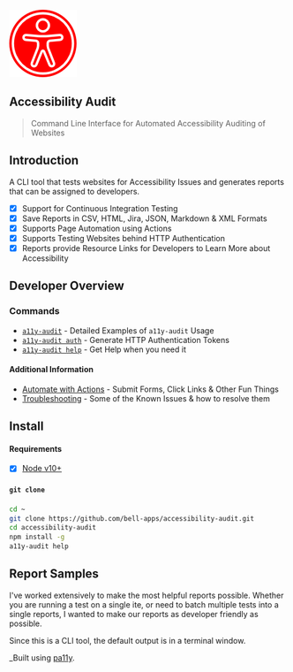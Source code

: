 ![Logo](docs/img/logo.png "Logo")

Accessibility Audit
---

> Command Line Interface for Automated Accessibility Auditing of Websites

Introduction
---

A CLI tool that tests websites for Accessibility Issues and generates reports that can be assigned to developers.

- [X] Support for Continuous Integration Testing
- [X] Save Reports in CSV, HTML, Jira, JSON, Markdown & XML Formats
- [X] Supports Page Automation using Actions
- [X] Supports Testing Websites behind HTTP Authentication
- [X] Reports provide Resource Links for Developers to Learn More about Accessibility

Developer Overview
---

### Commands

* [`a11y-audit`](docs/cmd-options.md) - Detailed Examples of `a11y-audit` Usage
* [`a11y-audit auth`](docs/cmd-auth.md) - Generate HTTP Authentication Tokens
* [`a11y-audit help`](docs/cmd-help.md) - Get Help when you need it

#### Additional Information

* [Automate with Actions](docs/actions.md) - Submit Forms, Click Links & Other Fun Things
* [Troubleshooting](docs/troubleshooting.md) - Some of the Known Issues & how to resolve them

Install
---

#### Requirements

- [X] [Node v10+](https://nodejs.org/en/download/)

#### `git clone`

```bash
cd ~
git clone https://github.com/bell-apps/accessibility-audit.git
cd accessibility-audit
npm install -g
a11y-audit help
```

Report Samples
---

I've worked extensively to make the most helpful reports possible. Whether you are running a test on a single ite, or need to batch multiple tests into a single reports, I wanted to make our reports as developer friendly as possible.

Since this is a CLI tool, the default output is in a terminal window.

_Built using [pa11y](https://github.com/pa11y/pa11y).
